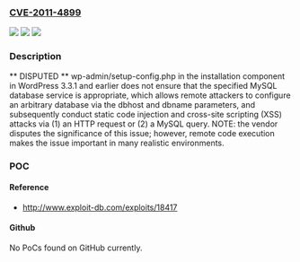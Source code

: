 ### [CVE-2011-4899](https://cve.mitre.org/cgi-bin/cvename.cgi?name=CVE-2011-4899)
![](https://img.shields.io/static/v1?label=Product&message=n%2Fa&color=blue)
![](https://img.shields.io/static/v1?label=Version&message=n%2Fa&color=blue)
![](https://img.shields.io/static/v1?label=Vulnerability&message=n%2Fa&color=brighgreen)

### Description

** DISPUTED ** wp-admin/setup-config.php in the installation component in WordPress 3.3.1 and earlier does not ensure that the specified MySQL database service is appropriate, which allows remote attackers to configure an arbitrary database via the dbhost and dbname parameters, and subsequently conduct static code injection and cross-site scripting (XSS) attacks via (1) an HTTP request or (2) a MySQL query.  NOTE: the vendor disputes the significance of this issue; however, remote code execution makes the issue important in many realistic environments.

### POC

#### Reference
- http://www.exploit-db.com/exploits/18417

#### Github
No PoCs found on GitHub currently.

